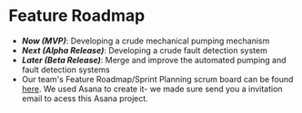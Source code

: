 # Feature Roadmap

* ***Now (MVP)***: Developing a crude mechanical pumping mechanism
* ***Next (Alpha Release)***: Developing a crude fault detection system
* ***Later (Beta Release)***: Merge and improve the automated pumping and fault detection systems
* Our team's Feature Roadmap/Sprint Planning scrum board can be found [here](https://app.asana.com/0/1198911061756335/board). We used Asana to create it- we made sure send you a invitation email to acess this Asana project.

